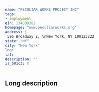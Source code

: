 ```yaml
---
name: "PECULIAR WORKS PROJECT INC"
tags:
- employment
ein: 134089362
homepage: "www.peculiarworks.org"
address: |
 595 Broadway 2, \nNew York, NY 100123222
state: "NY"
city: "New York"
lng: 
lat: 
description: ""
is_501c3: X
---
```


## Long description


